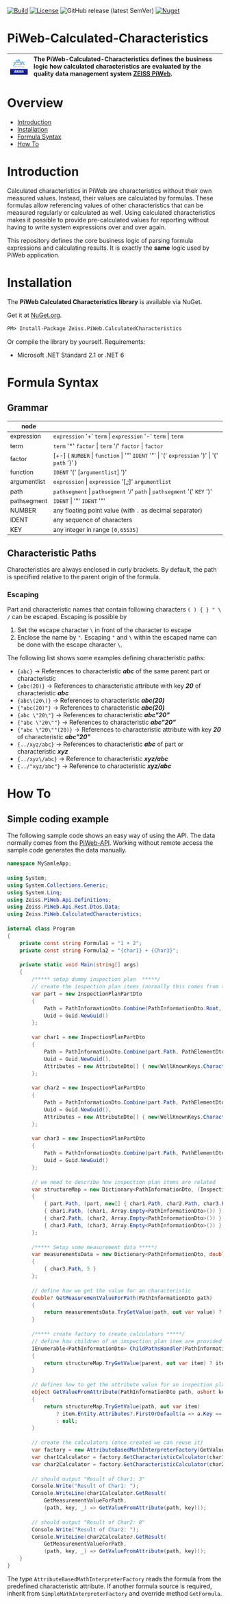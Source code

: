 [![Build](https://github.com/ZEISS-PiWeb/PiWeb-Calculated-Characteristics/actions/workflows/net-build-and-test.yml/badge.svg)](https://github.com/ZEISS-PiWeb/PiWeb-Calculated-Characteristics/actions/workflows/net-build-and-test.yml)
[![License](https://img.shields.io/badge/License-BSD%203--Clause-blue.svg)](https://opensource.org/licenses/BSD-3-Clause)
![GitHub release (latest SemVer)](https://img.shields.io/github/v/release/zeiss-piweb/Piweb-calculated-characteristics)
[![Nuget](https://img.shields.io/nuget/v/Zeiss.PiWeb.CalculatedCharacteristics?style=flat&logo=nuget)](https://www.nuget.org/packages/Zeiss.PiWeb.CalculatedCharacteristics/)

# PiWeb-Calculated-Characteristics

| ![Zeiss IQS Logo](gfx/logo_128x128.png) | The PiWeb-Calculated-Characteristics defines the business logic how calculated characteristics are evaluated by the quality data management system [ZEISS PiWeb](http://www.zeiss.com/industrial-metrology/en_de/products/software/piweb.html). |
|-|:-|

# Overview

- [Introduction](#introduction)
- [Installation](#installation)
- [Formula Syntax](#formulasyntax)
- [How To](#howto)

<a id="markdown-introduction" name="introduction"></a>
# Introduction

Calculated characteristics in PiWeb are characteristics without their own measured values. Instead, their values are calculated by formulas. These formulas allow referencing values of other characteristics that can be measured regularly or calculated as well. Using calculated characteristics makes it possible to provide pre-calculated values for reporting without having to write system expressions over and over again.

This repository defines the core business logic of parsing formula expressions and calculating results. It is exactly the **same** logic used by PiWeb application.

<a id="markdown-installation" name="installation"></a>
# Installation

The **PiWeb Calculated Characteristics library** is available via NuGet.

Get it at [NuGet.org](https://www.nuget.org/packages/Zeiss.PiWeb.CalculatedCharacteristics/).

```cmd
PM> Install-Package Zeiss.PiWeb.CalculatedCharacteristics
```

Or compile the library by yourself. Requirements:

* Microsoft .NET Standard 2.1 or .NET 6

<a id="markdown-formulasyntax" name="formulasyntax"></a>
# Formula Syntax

## Grammar

| node |   |
| --- | --- |
| expression | `expression` '+' `term` \| `expression` '-' `term` \| `term` |
| term | `term` '\*' `factor` \| `term` '/' `factor` \| `factor` |
| factor | [+-] ( `NUMBER` \| `function` \| '"' `IDENT` '"' \| '(' `expression` ')' \| '{' `path` '}' ) |
| function | `IDENT` '(' [`argumentlist`] ')' |
| argumentlist | `expression` \| `expression` '[,;]' `argumentlist` |
| path | `pathsegment` \| `pathsegment` '/' `path` \| `pathsegment` '(' `KEY` ')' |
| pathsegment | `IDENT` \| '"' `IDENT` '"' |
| NUMBER | any floating point value (with `.` as decimal separator) |
| IDENT | any sequence of characters |
| KEY | any integer in range `[0,65535]` |

## Characteristic Paths

Characteristics are always enclosed in curly brackets. By default, the path is specified relative to the parent origin of the formula.

### Escaping

Part and characteristic names that contain following characters `( ) { } " \ /` can be escaped. Escaping is possible by

1. Set the escape character `\` in front of the character to escape
2. Enclose the name by `"`. Escaping `"` and `\` within the escaped name can be done with the escape character `\`.

The following list shows some examples defining characteristic paths:

- `{abc}` -> References to characteristic ***abc*** of the same parent part or characteristic
- `{abc(20)}` -> References to characteristic attribute with key ***20*** of characteristic ***abc***
- `{abc\(20\)}` -> References to characteristic ***abc(20)***
- `{"abc(20)"}` -> References to characteristic ***abc(20)***
- `{abc \"20\"}` -> References to characteristic ***abc"20"***
- `{"abc \"20\""}` -> References to characteristic ***abc"20"***
- `{"abc \"20\""(20)}` -> References to characteristic attribute with key ***20*** of characteristic ***abc"20"***
- `{../xyz/abc}` -> References to characteristic ***abc*** of part or characteristic ***xyz***
- `{../xyz\/abc}` -> Reference to characteristic ***xyz/abc***
- `{../"xyz/abc"}` -> Reference to characteristic ***xyz/abc***

<a id="markdown-howto" name="howto"></a>
# How To

## Simple coding example

The following sample code shows an easy way of using the API. The data normally comes from the [PiWeb-API](https://github.com/ZEISS-PiWeb/PiWeb-Api). Working without remote access the sample code generates the data manually.

```csharp
namespace MySamleApp;

using System;
using System.Collections.Generic;
using System.Linq;
using Zeiss.PiWeb.Api.Definitions;
using Zeiss.PiWeb.Api.Rest.Dtos.Data;
using Zeiss.PiWeb.CalculatedCharacteristics;
    
internal class Program
{
    private const string Formula1 = "1 + 2";
    private const string Formula2 = "{char1} + {Char3}";

    private static void Main(string[] args)
    {
        /***** setup dummy inspection plan  *****/
        // create the inspection plan items (normally this comes from the PiWeb-Server via REST.API)
        var part = new InspectionPlanPartDto
        {
            Path = PathInformationDto.Combine(PathInformationDto.Root, PathElementDto.Part("Part")),
            Uuid = Guid.NewGuid()
        };

        var char1 = new InspectionPlanPartDto
        {
            Path = PathInformationDto.Combine(part.Path, PathElementDto.Char("Char1")),
            Uuid = Guid.NewGuid(),
            Attributes = new AttributeDto[] { new(WellKnownKeys.Characteristic.LogicalOperationString, Formula1) }
        };

        var char2 = new InspectionPlanPartDto
        {
            Path = PathInformationDto.Combine(part.Path, PathElementDto.Char("Char2")),
            Uuid = Guid.NewGuid(),
            Attributes = new AttributeDto[] { new(WellKnownKeys.Characteristic.LogicalOperationString, Formula2) }
        };

        var char3 = new InspectionPlanPartDto
        {
            Path = PathInformationDto.Combine(part.Path, PathElementDto.Char("Char3")),
            Uuid = Guid.NewGuid()
        };

        // we need to describe how inspection plan items are related 
        var structureMap = new Dictionary<PathInformationDto, (InspectionPlanDtoBase Entity, PathInformationDto[] Children)>
        {
            { part.Path, (part, new[] { char1.Path, char2.Path, char3.Path }) },
            { char1.Path, (char1, Array.Empty<PathInformationDto>()) },
            { char2.Path, (char2, Array.Empty<PathInformationDto>()) },
            { char3.Path, (char3, Array.Empty<PathInformationDto>()) }
        };

        /***** Setup some measurement data *****/
        var measurementsData = new Dictionary<PathInformationDto, double?>
        {
            { char3.Path, 5 }
        };

        // define how we get the value for an characteristic
        double? GetMeasurementValueForPath(PathInformationDto path)
        {
            return measurementsData.TryGetValue(path, out var value) ? value : null;
        }

        /***** create factory to create calculators *****/
        // define how children of an inspection plan item are provided 
        IEnumerable<PathInformationDto> ChildPathsHandler(PathInformationDto parent)
        {
            return structureMap.TryGetValue(parent, out var item) ? item.Children : Array.Empty<PathInformationDto>();
        }

        // defines how to get the attribute value for an inspection plan item from path
        object GetValueFromAttribute(PathInformationDto path, ushort key)
        {
            return structureMap.TryGetValue(path, out var item)
                ? item.Entity.Attributes?.FirstOrDefault(a => a.Key == key)?.Value
                : null;
        }

        // create the calculators (once created we can reuse it)
        var factory = new AttributeBasedMathInterpreterFactory(GetValueFromAttribute, ChildPathsHandler);
        var char1Calculator = factory.GetCharacteristicCalculator(char1.Path);
        var char2Calculator = factory.GetCharacteristicCalculator(char2.Path);

        // should output "Result of Char1: 3"
        Console.Write("Result of Char1: ");
        Console.WriteLine(char1Calculator.GetResult(
            GetMeasurementValueForPath,
            (path, key, _) => GetValueFromAttribute(path, key)));

        // should output "Result of Char2: 8"
        Console.Write("Result of Char2: ");
        Console.WriteLine(char2Calculator.GetResult(
            GetMeasurementValueForPath,
            (path, key, _) => GetValueFromAttribute(path, key)));
    }
}
```

The type `AttributeBasedMathInterpreterFactory` reads the formula from the predefined characteristic attribute. If another formula source is required, inherit from `SimpleMathInterpreterFactory` and override method `GetFormula`.
